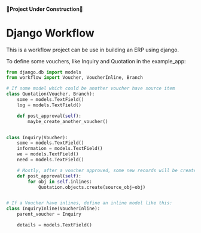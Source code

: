 #### 🚧Project Under Construction🚧

# Django Workflow

This is a workflow project can be use in building an ERP using django.

To define some vouchers, like Inquiry and Quotation in the example_app:
```python
from django.db import models
from workflow import Voucher, VoucherInline, Branch

# If some model which could be another voucher have source item
class Quotation(Voucher, Branch):
    some = models.TextField()
    log = models.TextField()

    def post_approval(self):
        maybe_create_another_voucher()


class Inquiry(Voucher):
    some = models.TextField()
    information = models.TextField()
    we = models.TextField()
    need = models.TextField()

    # Mostly, after a voucher approved, some new records will be created and connected by the inlines.
    def post_approval(self):
        for obj in self.inlines:
            Quotation.objects.create(source_obj=obj)


# If a Voucher have inlines, define an inline model like this:
class InquiryInline(VoucherInline):
    parent_voucher = Inquiry

    details = models.TextField()

```
